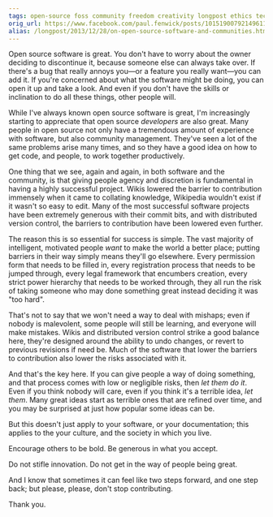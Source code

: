 ```yaml
---
tags: open-source foss community freedom creativity longpost ethics tech
orig_url: https://www.facebook.com/paul.fenwick/posts/10151900792149611
alias: /longpost/2013/12/28/on-open-source-software-and-communities.html
---
```


Open source software is great. You don't have to worry about the owner deciding
to discontinue it, because someone else can always take over. If there's a bug
that really annoys you—or a feature you really want—you can add it. If you're
concerned about what the software might be doing, you can open it up and take a
look. And even if you don't have the skills or inclination to do all these
things, other people will.

While I've always known open source software is great, I'm increasingly
starting to appreciate that open source *developers* are also great. Many
people in open source not only have a tremendous amount of experience with
software, but also community management. They've seen a lot of the same
problems arise many times, and so they have a good idea on how to get code, and
people, to work together productively.

<!--more-->

One thing that we see, again and again, in both software and the community, is
that giving people agency and discretion is fundamental in having a highly
successful project. Wikis lowered the barrier to contribution immensely when it
came to collating knowledge, Wikipedia wouldn't exist if it wasn't so easy to
edit. Many of the most successful software projects have been extremely
generous with their commit bits, and with distributed version control, the
barriers to contribution have been lowered even further.

The reason this is so essential for success is simple. The vast majority of
intelligent, motivated people *want* to make the world a better place; putting
barriers in their way simply means they'll go elsewhere. Every permission form
that needs to be filled in, every registration process that needs to be jumped
through, every legal framework that encumbers creation, every strict power
hierarchy that needs to be worked through, they all run the risk of taking
someone who may done something great instead deciding it was "too hard".

That's not to say that we won't need a way to deal with mishaps; even if nobody
is malevolent, some people will still be learning, and everyone will make
mistakes. Wikis and distributed version control strike a good balance here,
they're designed around the ability to undo changes, or revert to previous
revisions if need be. Much of the software that lower the barriers to
contribution also lower the risks associated with it.

And that's the key here. If you can give people a way of doing something, and
that process comes with low or negligible risks, then *let them do it*. Even if
you think nobody will care, even if you think it's a terrible idea, *let them*.
Many great ideas start as terrible ones that are refined over time, and you may
be surprised at just how popular some ideas can be.

But this doesn't just apply to your software, or your documentation; this
applies to the your culture, and the society in which you live.

Encourage others to be bold. Be generous in what you accept.

Do not stifle innovation. Do not get in the way of people being great.

And I know that sometimes it can feel like two steps forward, and one step
back; but please, please, don't stop contributing.

Thank you.
